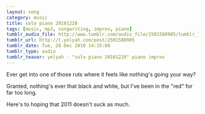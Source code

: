 ```yaml
---
layout: song
category: music
title: solo piano 20101228
tags: [music, mp3, songwriting, improv, piano]
tumblr_audio_file: http://www.tumblr.com/audio_file/2501588985/tumblr_le5nulx8CI1qzo4ep
tumblr_url: http://t.yelyah.com/post/2501588985
tumblr_date: Tue, 28 Dec 2010 14:35:09
tumblr_type: audio
tumblr_teaser: yelyah - "solo piano 20101228" piano improv
---
```

Ever get into one of those ruts where it feels like nothing's going your way?

Granted, nothing's ever that black and white, but I've been in the "red" for far too long.

Here's to hoping that 2011 doesn't suck as much.

